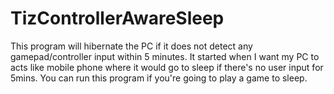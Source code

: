 # TizControllerAwareSleep

This program will hibernate the PC if it does not detect any gamepad/controller input within 5 minutes. It started when I want my PC to acts like mobile phone where it would go to sleep if there's no user input for 5mins. You can run this program if you're going to play a game to sleep.
